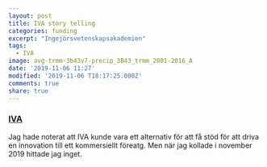 ```yaml
---
layout: post
title: IVA story telling
categories: funding
excerpt: "Ingejörsvetenskapsakademien"
tags:
  - IVA
image: avg-trmm-3b43v7-precip_3B43_trmm_2001-2016_A
date: '2019-11-06 11:27'
modified: '2019-11-06 T18:17:25.000Z'
comments: true
share: true
---
```



### [IVA](https://www.iva.se)

Jag hade noterat att IVA kunde vara ett alternativ för att få stöd för att driva en innovation till ett kommersiellt föreatg. Men när jag kollade i november 2019 hittade jag inget.
